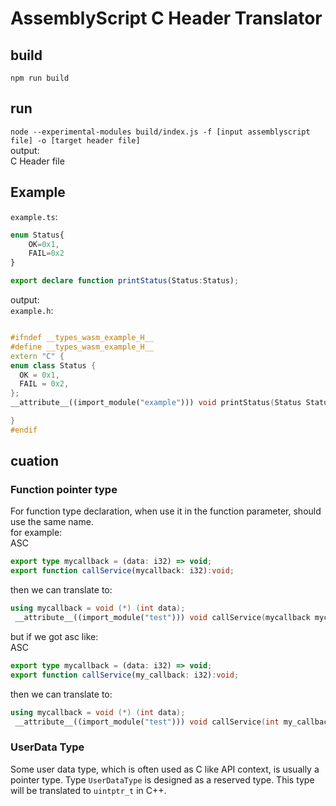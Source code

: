 # AssemblyScript C Header Translator

## build
`npm run build`
## run
`node --experimental-modules build/index.js -f [input assemblyscript file] -o [target header file]`  
output:  
C Header file

## Example
`example.ts`:  
```typescript
enum Status{
    OK=0x1,
    FAIL=0x2
}

export declare function printStatus(Status:Status);
```

output:  
`example.h`:  
```C++

#ifndef __types_wasm_example_H__
#define __types_wasm_example_H__
extern "C" {
enum class Status {
  OK = 0x1,
  FAIL = 0x2,
};
__attribute__((import_module("example"))) void printStatus(Status Status);

}
#endif


```

## cuation
### Function pointer type
For function type declaration, when use it in the function parameter, should use the same name.  
for example:  
ASC
```typescript
export type mycallback = (data: i32) => void;
export function callService(mycallback: i32):void;
```
then we can translate to:  
```C++
using mycallback = void (*) (int data);
 __attribute__((import_module("test"))) void callService(mycallback mycallback);

```

but if we got asc like:  
ASC
```typescript
export type mycallback = (data: i32) => void;
export function callService(my_callback: i32):void;
```
then we can translate to:  
```C++
using mycallback = void (*) (int data);
 __attribute__((import_module("test"))) void callService(int my_callback);

```

### UserData Type
Some user data type, which is often used as C like API context, is usually a pointer type. Type `UserDataType` is designed as a reserved type. This type will be translated to `uintptr_t` in C++.
